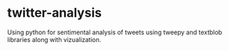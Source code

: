 # twitter-analysis
Using python for sentimental analysis of tweets using tweepy and textblob libraries along with vizualization. 
